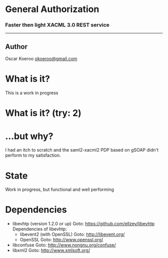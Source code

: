 # General Authorization

### Faster then light XACML 3.0 REST service
*****

## Author
Oscar Koeroo <okoeroo@gmail.com>



What is it?
===========
This is a work in progress


What is it? (try: 2)
====================



...but why?
===========
I had an itch to scratch and the saml2-xacml2 PDP based on gSOAP didn't perform
to my satisfaction.


State
=====
Work in progress, but functional and well performing


Dependencies
============
- libevhtp (version 1.2.0 or up)
    Goto: https://github.com/ellzey/libevhtp
    Dependencies of libevhtp:
    - libevent2 (with OpenSSL)
        Goto: http://libevent.org/
    - OpenSSL
        Goto: http://www.openssl.org/
- libconfuse
    Goto: http://www.nongnu.org/confuse/
- libxml2
    Goto: http://www.xmlsoft.org/


